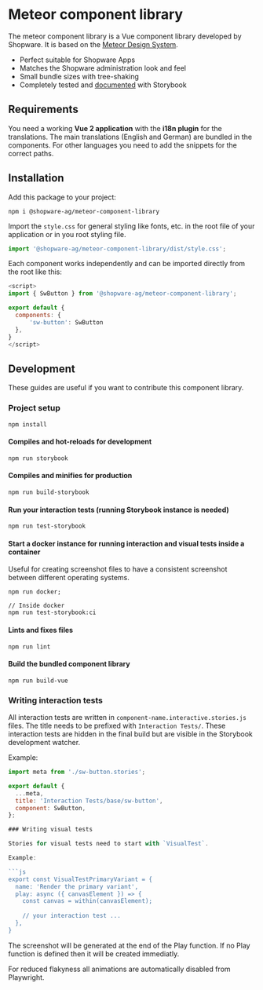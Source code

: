 # Meteor component library

The meteor component library is a Vue component library developed by Shopware. It is based on the [Meteor Design System](https://shopware.design/).

- Perfect suitable for Shopware Apps
- Matches the Shopware administration look and feel
- Small bundle sizes with tree-shaking
- Completely tested and [documented](https://shopware.github.io/meteor-component-library/) with Storybook

## Requirements
You need a working **Vue 2 application** with the **i18n plugin** for the translations. The main translations (English and German) are bundled in the components. For other languages you need to add the snippets for the correct paths.
## Installation

Add this package to your project:

```
npm i @shopware-ag/meteor-component-library
```

Import the `style.css` for general styling like fonts, etc. in the root file of your application or in you root styling file.

```js
import '@shopware-ag/meteor-component-library/dist/style.css';
```

Each component works independently and can be imported directly from the root like this:

```js
<script>
import { SwButton } from '@shopware-ag/meteor-component-library';

export default {
  components: {
      'sw-button': SwButton
  },
}
</script>
```

## Development

These guides are useful if you want to contribute this component library.

### Project setup
```
npm install
```

#### Compiles and hot-reloads for development
```
npm run storybook
```

#### Compiles and minifies for production
```
npm run build-storybook
```

#### Run your interaction tests (running Storybook instance is needed)
```
npm run test-storybook
```

#### Start a docker instance for running interaction and visual tests inside a container
Useful for creating screenshot files to have a consistent screenshot between different operating systems.
```
npm run docker;

// Inside docker
npm run test-storybook:ci
```

#### Lints and fixes files
```
npm run lint
```

#### Build the bundled component library
```
npm run build-vue
```

### Writing interaction tests

All interaction tests are written in `component-name.interactive.stories.js` files. The title needs to be prefixed with `Interaction Tests/`. These interaction tests are hidden in the final build but are visible in the Storybook development watcher.

Example:

```js
import meta from './sw-button.stories';

export default {
  ...meta,
  title: 'Interaction Tests/base/sw-button',
  component: SwButton,
};

### Writing visual tests

Stories for visual tests need to start with `VisualTest`.

Example:

```js
export const VisualTestPrimaryVariant = {
  name: 'Render the primary variant',
  play: async ({ canvasElement }) => {
    const canvas = within(canvasElement);
    
    // your interaction test ...
  },
}
```

The screenshot will  be generated at the end of the Play function. If no Play function is defined then it will be created immediatly.

For reduced flakyness all animations are automatically disabled from Playwright.
